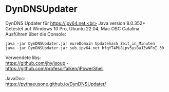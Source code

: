 # DynDNSUpdater
DynDNS Updater für https://ipv64.net.<br>
Java version 8.0.352+<br>
Getestet auf Windows 10 Pro, Ubuntu 22.04, Mac OSC Catalina <br>
Ausführen über die Console:
```
java -jar DynDNSUpdater.jar eureDomain Updatehash Zeit_in_Minuten
java -jar DynDNSUpdater.jar sub.ipv64.net hfqYT4PU8Lpv5ysBaJZwNFoI 30
```
Verwendete libs:<br> https://github.com/jhy/jsoup  -  https://github.com/profesorfalken/jPowerShell<br>

JavaDoc:<br> https://pythaeusone.github.io/DynDNSUpdater/
